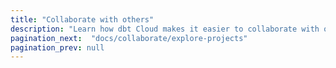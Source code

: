 ```yaml
---
title: "Collaborate with others"
description: "Learn how dbt Cloud makes it easier to collaborate with others"
pagination_next:  "docs/collaborate/explore-projects"
pagination_prev: null
---
```


<div className="grid--2-col">

<Card
    title="Explore dbt projects"
    body="Learn about dbt Explorer and how to interact with it to understand, improve, and leverage your dbt projects."
    link="/docs/collaborate/explore-projects"
    icon="dbt-bit"/>

<Card
    title="Git version control"
    body="Learn about Git and version control."
    link="/docs/collaborate/git-version-control"
    icon="dbt-bit"/>

</div>
<br />
<div className="grid--2-col">

<Card
    title="Document your dbt projects"
    body="Learn how good documentation for your dbt models helps stakeholders discover and understand your datasets."
    link="/docs/collaborate/build-and-view-your-docs"
    icon="dbt-bit"/>

<Card
    title="Model governance"
    body="Learn about the dbt Cloud features related to model governance (like model access)."
    link="/docs/collaborate/govern/about-model-governance"
    icon="dbt-bit"/>

</div>

